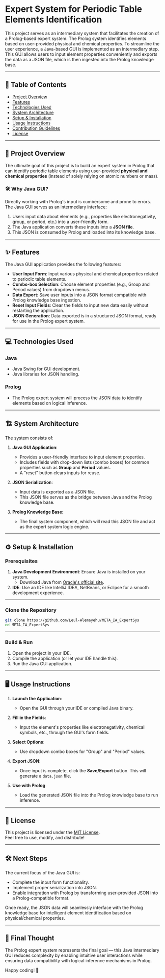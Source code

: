 # **Expert System for Periodic Table Elements Identification**

This project serves as an intermediary system that facilitates the creation of a Prolog-based expert system. The Prolog system identifies elements based on user-provided physical and chemical properties. To streamline the user experience, a Java-based GUI is implemented as an intermediary step. This GUI allows users to input element properties conveniently and exports the data as a JSON file, which is then ingested into the Prolog knowledge base.

---

## 📌 **Table of Contents**

- [Project Overview](#project-overview)  
- [Features](#features)  
- [Technologies Used](#technologies-used)  
- [System Architecture](#system-architecture)  
- [Setup & Installation](#setup--installation)  
- [Usage Instructions](#usage-instructions)  
- [Contribution Guidelines](#contribution-guidelines)  
- [License](#license)  

---

## 🚀 **Project Overview**

The ultimate goal of this project is to build an expert system in Prolog that can identify periodic table elements using user-provided **physical and chemical properties** (instead of solely relying on atomic numbers or mass). 

### 🛠️ **Why Java GUI?**
Directly working with Prolog's input is cumbersome and prone to errors. The Java GUI serves as an intermediary interface:
1. Users input data about elements (e.g., properties like electronegativity, group, or period, etc.) into a user-friendly form.
2. The Java application converts these inputs into a **JSON file**.
3. This JSON is consumed by Prolog and loaded into its knowledge base.

---

## ✨ **Features**

The Java GUI application provides the following features:
- **User Input Form**: Input various physical and chemical properties related to periodic table elements.
- **Combo-box Selection**: Choose element properties (e.g., Group and Period values) from dropdown menus.
- **Data Export**: Save user inputs into a JSON format compatible with Prolog knowledge base ingestion.
- **Reset Input Fields**: Clear the fields to input new data easily without restarting the application.
- **JSON Generation**: Data exported is in a structured JSON format, ready for use in the Prolog expert system.

---

## 💻 **Technologies Used**

### **Java**
- Java Swing for GUI development.
- Java libraries for JSON handling.

### **Prolog**
- The Prolog expert system will process the JSON data to identify elements based on logical inference.

---

## 🏗️ **System Architecture**

The system consists of:
1. **Java GUI Application**:
   - Provides a user-friendly interface to input element properties.
   - Includes fields with drop-down lists (combo boxes) for common properties such as **Group** and **Period** values.
   - A "reset" button clears inputs for reuse.

2. **JSON Serialization**:
   - Input data is exported as a JSON file.
   - This JSON file serves as the bridge between Java and the Prolog knowledge base.

3. **Prolog Knowledge Base**:
   - The final system component, which will read this JSON file and act as the expert system logic engine.

---

## ⚙️ **Setup & Installation**

### Prerequisites
1. **Java Development Environment**: Ensure Java is installed on your system.
   - Download Java from [Oracle's official site](https://www.oracle.com/java/technologies/javase-downloads.html).
2. **IDE**: Use an IDE like IntelliJ IDEA, NetBeans, or Eclipse for a smooth development experience.

---

### **Clone the Repository**

```bash
git clone https://github.com/Leul-Alemayehu/META_IA_ExpertSys
cd META_IA_ExpertSys
```

---

### **Build & Run**

1. Open the project in your IDE.
2. Compile the application (or let your IDE handle this).
3. Run the Java GUI application.

---

## 🖥️ **Usage Instructions**

1. **Launch the Application**:
   - Open the GUI through your IDE or compiled Java binary.

2. **Fill in the Fields**:
   - Input the element's properties like electronegativity, chemical symbols, etc., through the GUI's form fields.

3. **Select Options**:
   - Use dropdown combo boxes for "Group" and "Period" values.

4. **Export JSON**:
   - Once input is complete, click the **Save/Export** button. This will generate a `data.json` file.

5. **Use with Prolog**:
   - Load the generated JSON file into the Prolog knowledge base to run inference.

---

## 📜 **License**

This project is licensed under the [MIT License](LICENSE).  
Feel free to use, modify, and distribute!

---

## 🛠️ **Next Steps**

The current focus of the Java GUI is:
- Complete the input form functionality.
- Implement proper serialization into JSON.
- Enable integration with Prolog by transforming user-provided JSON into a Prolog-compatible format.

Once ready, the JSON data will seamlessly interface with the Prolog knowledge base for intelligent element identification based on physical/chemical properties.

---

## 🧠 **Final Thought**

The Prolog expert system represents the final goal — this Java intermediary GUI reduces complexity by enabling intuitive user interactions while ensuring data compatibility with logical inference mechanisms in Prolog.

Happy coding! 🚀

